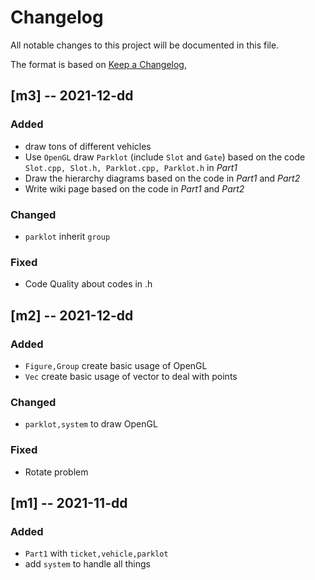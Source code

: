 # Changelog

All notable changes to this project will be documented in this file.

The format is based on [Keep a Changelog](https://keepachangelog.com/en/1.0.0/),

## [m3] -- 2021-12-dd 

### Added 
- draw tons of different vehicles
- Use `OpenGL` draw `Parklot` (include `Slot` and `Gate`) based on the code `Slot.cpp, Slot.h, Parklot.cpp, Parklot.h` in *Part1* 
- Draw the hierarchy diagrams based on the code in *Part1* and *Part2*
- Write wiki page based on the code in *Part1* and *Part2*

### Changed
- `parklot` inherit `group`

### Fixed
-   Code Quality about codes in .h

## [m2] -- 2021-12-dd 

### Added 
- `Figure,Group` create basic usage of OpenGL
- `Vec` create basic usage of vector to deal with points

### Changed
- `parklot,system` to draw OpenGL

### Fixed
-   Rotate problem


## [m1] -- 2021-11-dd 

### Added 
- `Part1` with `ticket,vehicle,parklot`
- add `system` to handle all things

